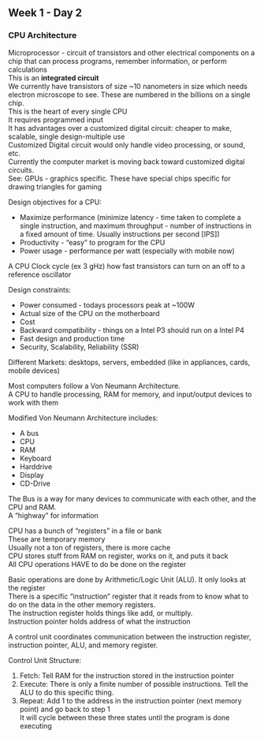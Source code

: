 ## Week 1 - Day 2
### CPU Architecture
Microprocessor - circuit of transistors and other electrical components on a chip that can process programs, remember information, or perform calculations  
This is an **integrated circuit**  
We currently have transistors of size ~10 nanometers in size which needs electron microscope to see. These are numbered in the billions on a single chip.  
This is the heart of every single CPU  
It requires programmed input  
It has advantages over a customized digital circuit: cheaper to make, scalable, single design-multiple use  
Customized Digital circuit would only handle video processing, or sound, etc.  
Currently the computer market is moving back toward customized digital circuits.   
See: GPUs - graphics specific. These have special chips specific for drawing triangles for gaming

Design objectives for a CPU:

* Maximize performance (minimize latency - time taken to complete a single instruction, and maximum throughput - number of instructions in a fixed amount of time. Usually instructions per second [IPS])
* Productivity - “easy” to program for the CPU
* Power usage - performance per watt (especially with mobile now)

A CPU Clock cycle (ex 3 gHz) how fast transistors can turn on an off to a reference oscillator 

Design constraints:

* Power consumed - todays processors peak at ~100W 
* Actual size of the CPU on the motherboard
* Cost
* Backward compatibility - things on a Intel P3 should run on a Intel P4
* Fast design and production time
* Security, Scalability, Reliability (SSR)

Different Markets: desktops, servers, embedded (like in appliances, cards, mobile devices) 

Most computers follow a Von Neumann Architecture.  
A CPU to handle processing, RAM for memory, and input/output devices to work with them

Modified Von Neumann Architecture includes: 

* A bus
* CPU
* RAM
* Keyboard
* Harddrive
* Display
* CD-Drive

The Bus is a way for many devices to communicate with each other, and the CPU and RAM.  
A “highway” for information  

CPU has a bunch of “registers” in a file or bank  
These are temporary memory  
Usually not a ton of registers, there is more cache  
CPU stores stuff from RAM on register, works on it, and puts it back  
All CPU operations HAVE to do be done on the register  

Basic operations are done by Arithmetic/Logic Unit (ALU). It only looks at the register  
There is a specific “instruction” register that it reads from to know what to do on the data in the other memory registers.  
The instruction register holds things like add, or multiply.  
Instruction pointer holds address of what the instruction  

A control unit coordinates communication between the instruction register, instruction pointer, ALU, and memory register.  

Control Unit Structure:  
1. Fetch: Tell RAM for the instruction stored in the instruction pointer  
2. Execute: There is only a finite number of possible instructions. Tell the ALU to do this specific thing.  
3. Repeat: Add 1 to the address in the instruction pointer (next memory point) and go back to step 1  
It will cycle between these three states until the program is done executing